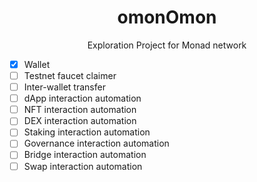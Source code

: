 <div align="center">
  <h1>omonOmon</h1>
  <p>Exploration Project for Monad network</p>
</div>

- [x] Wallet
- [ ] Testnet faucet claimer
- [ ] Inter-wallet transfer
- [ ] dApp interaction automation
- [ ] NFT interaction automation
- [ ] DEX interaction automation
- [ ] Staking interaction automation
- [ ] Governance interaction automation
- [ ] Bridge interaction automation
- [ ] Swap interaction automation